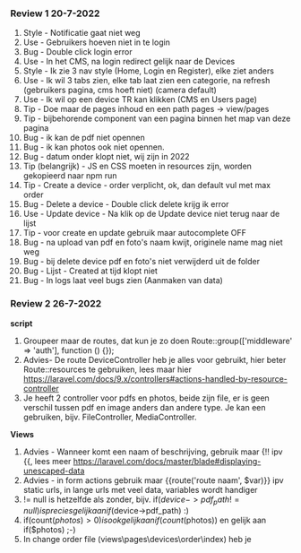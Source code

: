 ### Review 1 20-7-2022

1. Style - Notificatie gaat niet weg
2. Use - Gebruikers hoeven niet in te login
3. Bug - Double click login error
4. Use - In het CMS, na login redirect gelijk naar de Devices
5. Style - Ik zie 3 nav style (Home, Login en Register), elke ziet anders
6. Use - Ik wil 3 tabs zien, elke tab laat zien een categorie, na refresh (gebruikers pagina, cms hoeft niet) (camera
   default)
7. Use - Ik wil op een device TR kan klikken (CMS en Users page)
8. Tip - Doe maar de pages inhoud en een path pages -> view/pages
9. Tip - bijbehorende component van een pagina binnen het map van deze pagina
10. Bug - ik kan de pdf niet opennen
11. Bug - ik kan photos ook niet opennen.
12. Bug - datum onder klopt niet, wij zijn in 2022
13. Tip (belangrijk) - JS en CSS moeten in resources zijn, worden gekopieerd naar npm run
14. Tip - Create a device - order verplicht, ok, dan default vul met max order
15. Bug - Delete a device - Double click delete krijg ik error
16. Use - Update device - Na klik op de Update device niet terug naar de lijst
17. Tip - voor create en update gebruik maar autocomplete OFF
18. Bug - na upload van pdf en foto's naam kwijt, originele name mag niet weg
19. Bug - bij delete device pdf en foto's niet verwijderd uit de folder
20. Bug - Lijst - Created at tijd klopt niet
21. Bug - In logs laat veel bugs zien (Aanmaken van data)

### Review 2 26-7-2022
**script**
1. Groupeer maar de routes, dat kun je zo doen Route::group(['middleware' => 'auth'], function () {});
2. Advies- De route DeviceController heb je alles voor gebruikt, hier beter Route::resources te gebruiken, lees maar hier https://laravel.com/docs/9.x/controllers#actions-handled-by-resource-controller
3. Je heeft 2 controller voor pdfs en photos, beide zijn file, er is geen verschil tussen pdf en image anders dan andere type.
   Je kan een gebruiken, bijv. FileController, MediaController.

**Views**
1. Advies - Wanneer komt een naam of beschrijving, gebruik maar {!! ipv {{, lees meer https://laravel.com/docs/master/blade#displaying-unescaped-data
2. Advies - in form actions gebruik maar {{route('route naam', $var)}} ipv static urls, in lange urls met veel data, variables wordt handiger
3. != null  is hetzelfde als zonder, bijv. if($device->pdf_path != null) is precies gelijk aan if($device->pdf_path) :)
4. if(count($photos) > 0) is ook gelijk aan if(count($photos)) en gelijk aan if($photos) ;-)
5. In change order file (views\pages\devices\order\index) heb je <script> boven en daar heb je php loop in js. Eerste script moet helemaal onder, eind van file, tweede don't mix talen met elkaar, ook als deze manier lijkt op te werken

**Models**
1. Gebruik maar de insert phpDoc blocks
2. User modal : createdDevices en editedDevices klopt niet, user table heeft geen device id, hier moet has many relatie komen. En posts ? hoort bij niks
3. Device modal, scopeFilter erg te lang, probeer maar https://www.php-fig.org/psr/psr-2/ te gebruiken
4. Photo modal noem 'm maar File of Media dan kun je voor meerdere doelen gebruiken

**JS**
1. _dir + '/devices/pdf/' + id.toString(), de toString() is overbodig
2. gebruik maar $(this).data('deviceid') ipv this.getAttribute("data-deviceid") , in andere plekken gebruik je jQuery, dus hier ook

**Controller**
- DeviceController
1. bij index() functie, voeg maar Request $request en gebruik maar deze in
2. tevens, gebruik maar find() ipv firstWhere('id', request('category'))
3. en, Category::first() ipv Category::query()->orderBy('id')->first()
4. ook, get() ipv all()
5. daarnaast, query() komt in meerdere plekken, deze is overbodig, voegt niets aan je data of vraag
6. zeer belangrijk, zuunig in je code en queries, laad alles in een keer, je stuurt drie queries, een voor first, tweede alle categorieën, derde devices,
   doe maar alles een query, gebruik maar **eager loading**  with()  zo: Category::with('devices')->get();
7. show() en create() zoals vermeld in het vorige punt
8. Bondig manier voor get $lastDevice -> $lastDevice = Device::where('category_id', '=', $request['category'])->max('order') + 1;
9. store() en update() validate maar de data voor, https://laravel.com/docs/9.x/validation#form-request-validation
10. post data $attributes array, maak deze maar in een keer, en vul hem met de data.
11. edit() en destroy() pass maar id, gebruik vervolgens de eager loading voor de device en zijn files
12. success message bij destroy hoeft geen \'
- OrderController
13. index() zie maar 1,2,3,4,5,6
14. created_at en updated_at moeten utc, database time altijd utc, in view cet
15. voeg maar type to file table, image of pdf
16. save file id (file pdf id) in device table pdf_id
